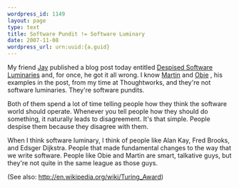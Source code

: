```yaml
--- 
wordpress_id: 1149
layout: page
type: text
title: Software Pundit != Software Luminary
date: 2007-11-08  
wordpress_url: urn:uuid:{a.guid}
---
```

<p>My friend <a href="http://blog.jayfields.com/">Jay</a> published a blog post today entitled <a href="http://blog.jayfields.com/2007/11/dispised-software-luminaries.html">Despised Software Luminaries</a> and, for once, he got it all wrong.  I know <a href="http://martinfowler.com/">Martin</a> and <a href="http://obiefernandez.com/">Obie</a> , his examples in the post, from my time at Thoughtworks, and they're not software luminaries.  They're software pundits.  </p>

<p>Both of them spend a lot of time telling people how they think the software world should operate.  Whenever you tell people how they should do something, it naturally leads to disagreement.  It's that simple. People despise them because they disagree with them.</p>

<p>When I think software luminary, I think of people like Alan Kay, Fred Brooks, and Edsger Dijkstra.  People that made fundamental changes to the way that we write software.  People like Obie and Martin are smart, talkative guys, but they're not quite in the same league as those guys.</p>

<p>(See also: <a href="http://en.wikipedia.org/wiki/Turing_Award">http://en.wikipedia.org/wiki/Turing_Award</a>)</p>
